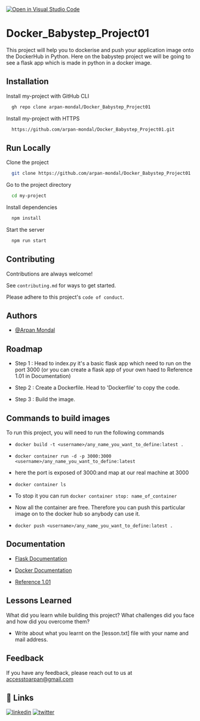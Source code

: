 [![Open in Visual Studio Code](https://classroom.github.com/assets/open-in-vscode-c66648af7eb3fe8bc4f294546bfd86ef473780cde1dea487d3c4ff354943c9ae.svg)](https://classroom.github.com/online_ide?assignment_repo_id=10052115&assignment_repo_type=AssignmentRepo)

# Docker_Babystep_Project01

This project will help you to dockerise and push your application image onto the DockerHub in Python. Here on the babystep project we will be going to see a flask app which is made in python in a docker image.




## Installation

Install my-project with GitHub CLI

```bash
  gh repo clone arpan-mondal/Docker_Babystep_Project01
```
Install my-project with HTTPS

```bash
  https://github.com/arpan-mondal/Docker_Babystep_Project01.git
```


## Run Locally

Clone the project

```bash
  git clone https://github.com/arpan-mondal/Docker_Babystep_Project01
```

Go to the project directory

```bash
  cd my-project
```

Install dependencies

```bash
  npm install
```

Start the server

```bash
  npm run start
```


    




## Contributing

Contributions are always welcome!

See `contributing.md` for ways to get started.

Please adhere to this project's `code of conduct`.


## Authors

- [@Arpan Mondal](https://github.com/arpan-mondal)








## Roadmap

- Step 1 : Head to index.py it's a basic flask app which need to run on the port 3000 (or you can create a flask app of your own haed to Reference 1.01 in Documentation)

- Step 2 : Create a Dockerfile. Head to 'Dockerfile' to copy the code.

- Step 3 : Build the image.





## Commands to build images

To run this project, you will need to run the following commands 

- `docker build -t <username>/any_name_you_want_to_define:latest . `

- `docker container run -d -p 3000:3000 <username>/any_name_you_want_to_define:latest `

- here the port is exposed of 3000:and map at our real machine at 3000

- `docker container ls `

- To stop it you can run `docker container stop: name_of_container `

- Now all the container are free. Therefore you can push this particular image on to the docker hub so anybody can use it.

- `docker push <username>/any_name_you_want_to_define:latest . `




## Documentation

- [Flask Documentation](https://flask.palletsprojects.com/en/2.2.x/quickstart/)

- [Docker Documentation](https://docs.docker.com/)

- [Reference 1.01](https://docs.google.com/document/d/1O9q7PNXeTGOGO7SsUF9FBr3a9LCrJoCa1ZvKQGGPVq8/edit?usp=sharing)



## Lessons Learned

What did you learn while building this project? What challenges did you face and how did you overcome them?

- Write about what you learnt on the [lesson.txt] file with your name and mail address.




## Feedback

If you have any feedback, please reach out to us at accesstoarpan@gmail.com

## 🔗 Links

[![linkedin](https://img.shields.io/badge/linkedin-0A66C2?style=for-the-badge&logo=linkedin&logoColor=white)](https://www.linkedin.com/in/arpan-mondal-816569183/)
[![twitter](https://img.shields.io/badge/twitter-1DA1F2?style=for-the-badge&logo=twitter&logoColor=white)](https://twitter.com/Arpan_MegaVerse)








